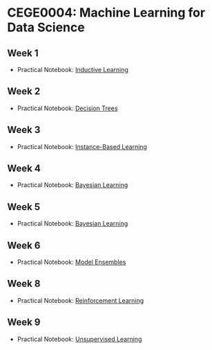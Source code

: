 # CEGE0004: Machine Learning for Data Science

## Week 1

- Practical Notebook: [Inductive Learning](https://github.com/aldolipani/CEGE0004/blob/master/1%20-%20Week/inductive_learning.ipynb)

## Week 2

- Practical Notebook: [Decision Trees](https://github.com/aldolipani/CEGE0004/blob/master/2%20-%20Week/decision_trees.ipynb)

## Week 3

- Practical Notebook: [Instance-Based Learning](https://github.com/aldolipani/CEGE0004/blob/master/3%20-%20Week/instance-based_learning.ipynb)

## Week 4

- Practical Notebook: [Bayesian Learning](https://github.com/aldolipani/CEGE0004/blob/master/4%20-%20Week/bayesian_learning.ipynb)

## Week 5

- Practical Notebook: [Bayesian Learning](https://github.com/aldolipani/CEGE0004/blob/master/5%20-%20Week/neural_networks.ipynb)

## Week 6

- Practical Notebook: [Model Ensembles](https://github.com/aldolipani/CEGE0004/blob/master/6%20-%20Week/model_ensembles.ipynb)

## Week 8

- Practical Notebook: [Reinforcement Learning](https://github.com/aldolipani/CEGE0004/blob/master/8%20-%20Week/reinforcement_learning.ipynb)

## Week 9

- Practical Notebook: [Unsupervised Learning](https://github.com/aldolipani/CEGE0004/blob/master/9%20-%20Week/unsupervised_learning.ipynb)
